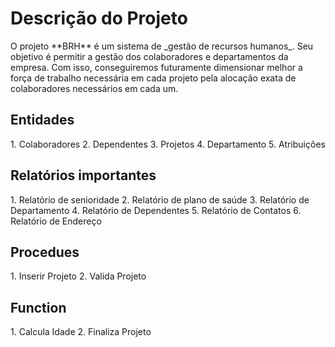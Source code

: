 <h1> Descrição do Projeto </h1>
  O projeto  **BRH** é um sistema de _gestão de recursos humanos_. Seu objetivo é permitir a gestão dos colaboradores e departamentos da empresa. Com isso, conseguiremos futuramente dimensionar melhor a força de trabalho necessária em cada projeto pela alocação exata de colaboradores necessários em cada um.
  
<h2> Entidades </h2>
1. Colaboradores
2. Dependentes
3. Projetos
4. Departamento
5. Atribuições

<h2> Relatórios importantes </h2>
1. Relatório de senioridade
2. Relatório de plano de saúde
3. Relatório de Departamento
4. Relatório de Dependentes
5. Relatório de Contatos
6. Relatório de Endereço

<h2> Procedues </h2>
1. Inserir Projeto
2. Valida Projeto

<h2> Function </h2>
1. Calcula Idade
2. Finaliza Projeto
